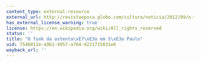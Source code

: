 ```yaml
---
content_type: external-resource
external_url: http://revistaepoca.globo.com/cultura/noticia/2012/09/o-funk-da-ostentacao-em-sao-paulo.html
has_external_license_warning: true
license: https://en.wikipedia.org/wiki/All_rights_reserved
status: ''
title: "O funk da ostenta\xE7\xE3o em S\xE3o Paulo"
uid: 7546012e-a9b1-4957-a764-4221715831e6
wayback_url: ''
---
```

